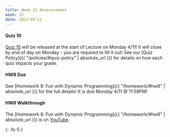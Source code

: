 ```yaml
---
title: Week 12 Announcement
week: 12
date: 2022-04-11
---
```


#### Quiz 10
[Quiz 10](https://forms.gle/fjgQUjeN7hBg3Xj89) will be released at the start of Lecture on Monday 4/11! It will close by end of day on Monday - you are required to fill it out! See our [Quiz Policy]({{ "/policies/#quiz-policy" | absolute_url }}) for details on how each quiz impacts your grade.


#### HW8 Due
See [Homework 8: Fun with Dynamic Programming]({{ "/homework/#hw8" | absolute_url }}) for the full details! It is due Monday 4/11 @ 11:59PM!

#### HW8 Walkthrough
The [Homework 8: Fun with Dynamic Programming]({{ "/homework/#hw8" | absolute_url }}) is on [YouTube](https://youtu.be/lpn47Rx_iSQ).

{: .fs-5 }